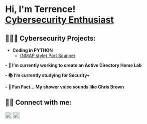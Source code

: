 <h1>Hi, I'm Terrence! <br/><a href="https://github.com/terrencewoodard">Cybersecurity Enthusiast </a> <a href="https://www.linkedin.com/in/terrencewoodard/"></a></h1>

<h2>👨🏾‍💻 Cybersecurity Projects:</h2>

- <b>Coding in PYTHON</b>
  - [(NMAP style) Port Scanner](https://github.com/TerrenceWoodard/PythonPortScanner.git)
  
<b>- 🔭 I’m currently working to create an Active Directory Home Lab <b>
  
<b>- 📚 I’m currently studying for Security+ <b>
  
<b>- 🤪 Fun Fact... My shower voice sounds like Chris Brown <b>


<h2> 🤳🏾 Connect with me:</h2>

[<img align="left" alt="TerrenceWoodard | Twitter" width="22px" src="https://cdn.jsdelivr.net/npm/simple-icons@v3/icons/twitter.svg" />][twitter]
[<img align="left" alt="TerrenceWoodard | LinkedIn" width="22px" src="https://cdn.jsdelivr.net/npm/simple-icons@v3/icons/linkedin.svg" />][linkedin]

[twitter]: https://twitter.com/cyberterrence
[linkedin]: https://linkedin.com/in/terrencewoodard



<!--
**TerrenceWoodard** is a ✨ _special_ ✨ repository because its `README.md` (this file) appears on your GitHub profile.

Here are some ideas to get you started:

- 🔭 I’m currently working on ... 
- 🌱 I’m currently learning ...
- 👯 I’m looking to collaborate on ...
- 🤔 I’m looking for help with ...
- 💬 Ask me about ...
- 📫 How to reach me: ...
- 😄 Pronouns: ...
- ⚡ Fun fact: ...
-->
